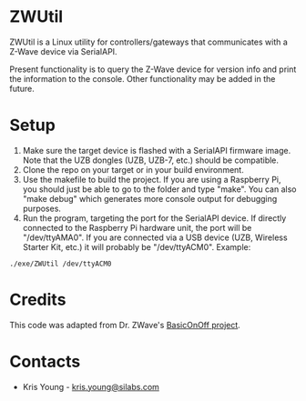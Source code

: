# ZWUtil
ZWUtil is a Linux utility for controllers/gateways that communicates with a Z-Wave device via SerialAPI.

Present functionality is to query the Z-Wave device for version info and print the information to the console. Other functionality may be added in the future.

# Setup
   1. Make sure the target device is flashed with a SerialAPI firmware image. Note that the UZB dongles (UZB, UZB-7, etc.) should be compatible.
   2. Clone the repo on your target or in your build environment.
   3. Use the makefile to build the project. If you are using a Raspberry Pi, you should just be able to go to the folder and type "make". You can also "make debug" which generates more console output for debugging purposes.
   4. Run the program, targeting the port for the SerialAPI device. If directly connected to the Raspberry Pi hardware unit, the port will be "/dev/ttyAMA0". If you are connected via a USB device (UZB, Wireless Starter Kit, etc.) it will probably be "/dev/ttyACM0". Example:
```
./exe/ZWUtil /dev/ttyACM0
```

# Credits
This code was adapted from Dr. ZWave's [BasicOnOff project](https://github.com/drzwave/BasicOnOff).

# Contacts
- Kris Young - kris.young@silabs.com
